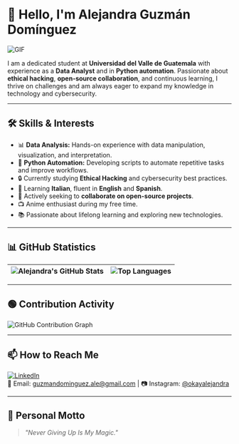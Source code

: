 # 👋 Hello, I'm Alejandra Guzmán Domínguez

![GIF](https://media.giphy.com/media/gi84IkFRzwube/giphy.gif)

I am a dedicated student at **Universidad del Valle de Guatemala** with experience as a **Data Analyst** and in **Python automation**. Passionate about **ethical hacking**, **open-source collaboration**, and continuous learning, I thrive on challenges and am always eager to expand my knowledge in technology and cybersecurity.

---

## 🛠️ Skills & Interests
- 📊 **Data Analysis:** Hands-on experience with data manipulation, visualization, and interpretation.  
- 🐍 **Python Automation:** Developing scripts to automate repetitive tasks and improve workflows.  
- 🔒 Currently studying **Ethical Hacking** and cybersecurity best practices.  
- 🌱 Learning **Italian**, fluent in **English** and **Spanish**.  
- 🤝 Actively seeking to **collaborate on open-source projects**.  
- 📺 Anime enthusiast during my free time.  
- 📚 Passionate about lifelong learning and exploring new technologies.  

---

## 📊 GitHub Statistics

| ![Alejandra's GitHub Stats](https://github-readme-stats.vercel.app/api?username=guzmanalejandra&show_icons=true&count_private=true&theme=radical) | ![Top Languages](https://github-readme-stats.vercel.app/api/top-langs/?username=guzmanalejandra&layout=compact&theme=radical) |
|-----------------------------------------------------------------------------------------------------------------------------------------------|-----------------------------------------------------------------------------------------------------------------------------------|

---

## 🟢 Contribution Activity

![GitHub Contribution Graph](https://github-readme-activity-graph.cyclic.app/graph?username=guzmanalejandra&theme=radical&hide_border=true&area=true)


---

## 📫 How to Reach Me

[![LinkedIn](https://img.shields.io/badge/LinkedIn-0077B5?style=for-the-badge&logo=linkedin&logoColor=white)](https://www.linkedin.com/in/lucia-alejandra-guzman-dominguez-a9a359257)  
📧 Email: guzmandominguez.ale@gmail.com | 📷 Instagram: [@okayalejandra](https://instagram.com/okayalejandra)

---

## 🌟 Personal Motto

> *"Never Giving Up Is My Magic."*
